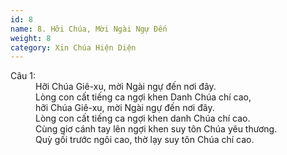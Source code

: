 ```yaml
---
id: 8
name: 8. Hỡi Chúa, Mời Ngài Ngự Đến
weight: 8
category: Xin Chúa Hiện Diện
---
```

<dl><dt>Câu 1:</dt><dd data-verse="1">Hỡi Chúa Giê-xu, mời Ngài ngự đến nơi đây. <br/>Lòng con cất tiếng ca ngợi khen Danh Chúa chí cao, <br/>hỡi Chúa Giê-xu, mời Ngài ngự đến nơi đây. <br/>Lòng con cất tiếng ca ngợi khen danh Chúa chí cao. <br/>Cùng giơ cánh tay lên ngợi khen suy tôn Chúa yêu thương. <br/>Quỳ gối trước ngôi cao, thờ lạy suy tôn Chúa chí cao. </dd></dl>
